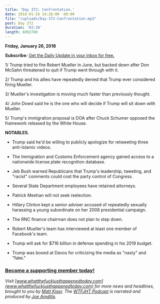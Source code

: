```yaml
---
title: 'Day 372: Confrontation.'
date: 2018-01-26 14:28:00 -08:00
file: "/uploads/Day-372-Confrontation.mp3"
post: Day 372
duration: '03:38'
length: 6092780
---
```


**Friday, January 26, 2018**

**Subscribe:** [Get the Daily Update in your inbox for free.](https://whatthefuckjusthappenedtoday.com/subscribe/)

1/ Trump tried to fire Robert Mueller in June, but backed down after Don McGahn threatened to quit if Trump went through with it.

2/ Trump and his allies have repeatedly denied that Trump ever considered firing Mueller.

3/ Mueller's investigation is moving much faster than previously thought.

4/ John Dowd said he is the one who will decide if Trump will sit down with Mueller.

5/ Trump's immigration proposal is DOA after Chuck Schumer opposed the framework released by the White House.

**NOTABLES.**

* Trump said he'd be willing to publicly apologize for retweeting three anti-Islamic videos.

* The Immigration and Customs Enforcement agency gained access to a nationwide license plate recognition database.

* Jeb Bush warned Republicans that Trump's leadership, tweeting, and "racist" comments could cost the party control of Congress.

* Several State Department employees have retained attorneys.

* Patrick Meehan will not seek reelection.

* Hillary Clinton kept a senior adviser accused of repeatedly sexually harassing a young subordinate on her 2008 presidential campaign.

* The RNC finance chairman does not plan to step down.

* Robert Mueller's team has interviewed at least one member of Facebook's team.

* Trump will ask for $716 billion in defense spending in his 2019 budget.

* Trump was booed at Davos for criticizing the media as "nasty" and "fake."

### **[Become a supporting member today!](https://whatthefuckjusthappenedtoday.com/membership/?utm_source=2017\+Donors&utm_campaign=8dccd905d9-&utm_medium=email&utm_term=0_3bd36f654c-8dccd905d9-169730397)**

*Visit [www.whatthefuckjusthappenedtoday.com](www.whatthefuckjusthappenedtoday.com) for more news and headlines, brought to you by [Matt Kiser](https://twitter.com/Matt_Kiser). The [WTFJHT Podcast](https://whatthefuckjusthappenedtoday.com/podcasts/) is narrated and produced by [Joe Amditis](https://twitter.com/jsamditis).*